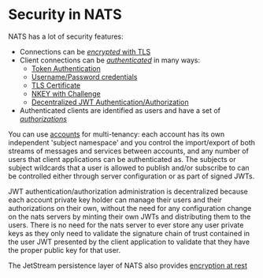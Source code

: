 # Security in NATS

NATS has a lot of security features:

* Connections can be [_encrypted_ with TLS](/nats-server/configuration/securing_nats/tls.md)
* Client connections can be [_authenticated_](/nats-server/configuration/securing_nats/auth_intro/) in many ways:
  * [Token Authentication](/nats-server/configuration/securing_nats/auth_intro/tokens.md)
  * [Username/Password credentials](/nats-server/configuration/securing_nats/auth_intro/username_password.md)
  * [TLS Certificate](/nats-server/configuration/securing_nats/auth_intro/tls_mutual_auth.md)
  * [NKEY with Challenge](/nats-server/configuration/securing_nats/auth_intro/nkey_auth.md)
  * [Decentralized JWT Authentication/Authorization](/nats-server/configuration/securing_nats/jwt/README.md)
* Authenticated clients are identified as users and have a set of [_authorizations_](/nats-server/configuration/securing_nats/authorization.md)

You can use [accounts](/nats-server/configuration/securing_nats/accounts.md) for multi-tenancy: each account has its own independent 'subject namespace' and you control the import/export of both streams of messages and services between accounts, and any number of users that client applications can be authenticated as.
The subjects or subject wildcards that a user is allowed to publish and/or subscribe to can be controlled either through server configuration or as part of signed JWTs. 

JWT authentication/authorization administration is decentralized because each account private key holder can manage their users and their authorizations on their own, without the need for any configuration change on the nats servers by minting their own JWTs and distributing them to the users.
There is no need for the nats server to ever store any user private keys as they only need to validate the signature chain of trust contained in the user JWT presented by the client application to validate that they have the proper public key for that user.

The JetStream persistence layer of NATS also provides [encryption at rest](/jetstream/encryption_at_rest.md)